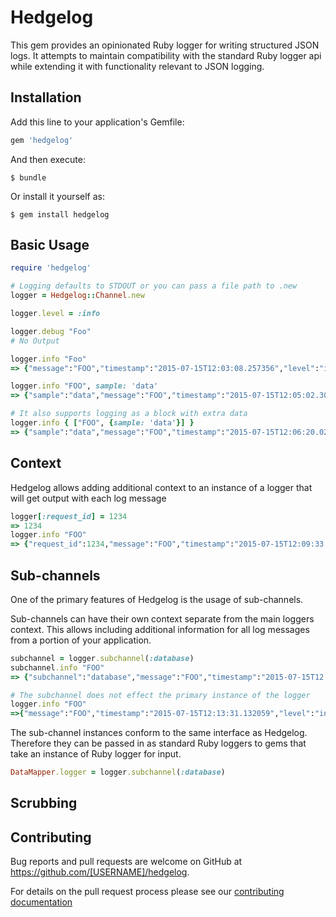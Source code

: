# Hedgelog

This gem provides an opinionated Ruby logger for writing structured JSON logs. It attempts to maintain compatibility with the standard Ruby logger api while extending it with functionality relevant to JSON logging.

## Installation

Add this line to your application's Gemfile:

```ruby
gem 'hedgelog'
```

And then execute:

    $ bundle

Or install it yourself as:

    $ gem install hedgelog

## Basic Usage

```ruby
require 'hedgelog'

# Logging defaults to STDOUT or you can pass a file path to .new
logger = Hedgelog::Channel.new

logger.level = :info

logger.debug "Foo"
# No Output

logger.info "Foo"
=> {"message":"FOO","timestamp":"2015-07-15T12:03:08.257356","level":"info"}

logger.info "FOO", sample: 'data'
=> {"sample":"data","message":"FOO","timestamp":"2015-07-15T12:05:02.302202","level":"info"}

# It also supports logging as a block with extra data
logger.info { ["FOO", {sample: 'data'}] }
=> {"sample":"data","message":"FOO","timestamp":"2015-07-15T12:06:20.026807","level":"info"}
```

## Context

Hedgelog allows adding additional context to an instance of a logger that will get output with each log message

```ruby
logger[:request_id] = 1234
=> 1234
logger.info "FOO"
=> {"request_id":1234,"message":"FOO","timestamp":"2015-07-15T12:09:33.129984","level":"info"}
```

## Sub-channels

One of the primary features of Hedgelog is the usage of sub-channels.

Sub-channels can have their own context separate from the main loggers context. This allows including additional information for all log messages from a portion of your application.

```ruby
subchannel = logger.subchannel(:database)
subchannel.info "FOO"
=> {"subchannel":"database","message":"FOO","timestamp":"2015-07-15T12:12:39.147210","level":"info"}

# The subchannel does not effect the primary instance of the logger
logger.info "FOO"
=>{"message":"FOO","timestamp":"2015-07-15T12:13:31.132059","level":"info"}
```

The sub-channel instances conform to the same interface as Hedgelog. Therefore they can be passed in as standard Ruby loggers to gems that take an instance of Ruby logger for input.

```ruby
DataMapper.logger = logger.subchannel(:database)
```

## Scrubbing

## Contributing

Bug reports and pull requests are welcome on GitHub at https://github.com/[USERNAME]/hedgelog.

For details on the pull request process please see our [contributing documentation](CONTRIBUTING.md)

